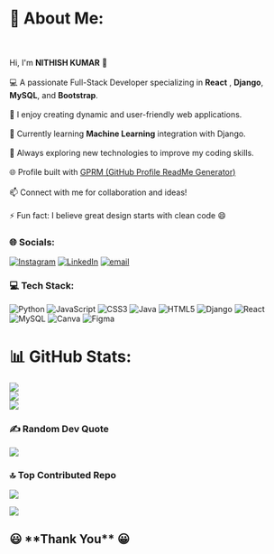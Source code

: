 # 💫 About Me:
<br><br>Hi, I'm **NITHISH KUMAR** 👋  <br><br>💻 A passionate Full-Stack Developer specializing in **React** , **Django**, **MySQL**, and **Bootstrap**.  <br><br>🚀 I enjoy creating dynamic and user-friendly web applications.  <br><br>🎯 Currently learning **Machine Learning** integration with Django.  <br><br>🌱 Always exploring new technologies to improve my coding skills.  <br><br>🌐 Profile built with [GPRM (GitHub Profile ReadMe Generator)](https://gprm.itsvg.in)  <br><br>📫 Connect with me for collaboration and ideas!  <br><br>⚡ Fun fact: I believe great design starts with clean code 😄<br>


### 🌐 Socials:
[![Instagram](https://img.shields.io/badge/Instagram-%23E4405F.svg?logo=Instagram&logoColor=white)](https://instagram.com/https://www.instagram.com/nithish____04/) [![LinkedIn](https://img.shields.io/badge/LinkedIn-%230077B5.svg?logo=linkedin&logoColor=white)](https://linkedin.com/in/https://www.linkedin.com/in/nithishkumar204/) [![email](https://img.shields.io/badge/Email-D14836?logo=gmail&logoColor=white)](mailto:nithishkumar75980@gmail.com) 

### 💻 Tech Stack:
![Python](https://img.shields.io/badge/python-3670A0?style=flat&logo=python&logoColor=ffdd54) ![JavaScript](https://img.shields.io/badge/javascript-%23323330.svg?style=flat&logo=javascript&logoColor=%23F7DF1E) ![CSS3](https://img.shields.io/badge/css3-%231572B6.svg?style=flat&logo=css3&logoColor=white) ![Java](https://img.shields.io/badge/java-%23ED8B00.svg?style=flat&logo=openjdk&logoColor=white) ![HTML5](https://img.shields.io/badge/html5-%23E34F26.svg?style=flat&logo=html5&logoColor=white) ![Django](https://img.shields.io/badge/django-%23092E20.svg?style=flat&logo=django&logoColor=white) ![React](https://img.shields.io/badge/react-%2320232a.svg?style=flat&logo=react&logoColor=%2361DAFB) ![MySQL](https://img.shields.io/badge/mysql-4479A1.svg?style=flat&logo=mysql&logoColor=white) ![Canva](https://img.shields.io/badge/Canva-%2300C4CC.svg?style=flat&logo=Canva&logoColor=white) ![Figma](https://img.shields.io/badge/figma-%23F24E1E.svg?style=flat&logo=figma&logoColor=white)
# 📊 GitHub Stats:
![](https://github-readme-stats.vercel.app/api?username=nithishkumar204&theme=default&hide_border=true&include_all_commits=false&count_private=false)<br/>
![](https://nirzak-streak-stats.vercel.app/?user=nithishkumar204&theme=default&hide_border=true)<br/>
![](https://github-readme-stats.vercel.app/api/top-langs/?username=nithishkumar204&theme=default&hide_border=true&include_all_commits=false&count_private=false&layout=compact)

<!-- Proudly created with GPRM ( https://gprm.itsvg.in ) -->
### ✍️ Random Dev Quote
![](https://quotes-github-readme.vercel.app/api?type=horizontal&theme=gruvbox)

### 🔝 Top Contributed Repo
![](https://github-contributor-stats.vercel.app/api?username=nithishkumar204&limit=5&theme=dark&combine_all_yearly_contributions=true)


[![](https://visitcount.itsvg.in/api?id=nithishkumar204&icon=10&color=5)](https://visitcount.itsvg.in)

<!-- Proudly created with GPRM ( https://gprm.itsvg.in ) 

-->
## <p align="center">
  <h2>😃 **Thank You** 😀
</h2>
</p>



